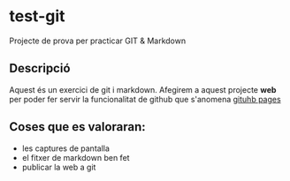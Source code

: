 # test-git
Projecte de prova per practicar GIT &amp; Markdown

## Descripció

Aquest és un exercici de git i markdown. Afegirem a aquest projecte **web** per poder fer servir la funcionalitat de github que s'anomena [gituhb pages](https://pages.github.com/)

## Coses que es valoraran:

* les captures de pantalla
* el fitxer de markdown ben fet
* publicar la web a git